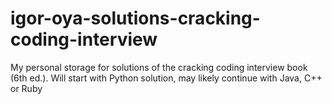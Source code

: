 # igor-oya-solutions-cracking-coding-interview
My personal storage for solutions of the cracking coding interview book (6th ed.). Will start with Python solution, may likely continue with Java, C++ or Ruby
